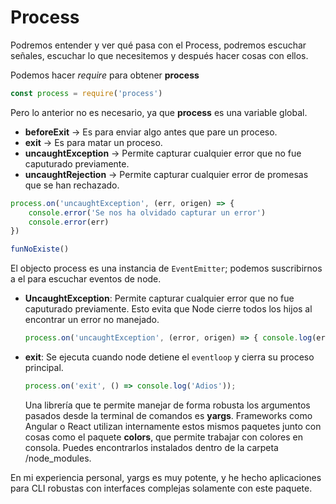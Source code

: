 # Process

Podremos entender y ver qué pasa con el Process, podremos escuchar señales, escuchar lo que necesitemos y después hacer cosas con ellos.

Podemos hacer _require_ para obtener **process**

```jsx
const process = require('process')
```

Pero lo anterior no es necesario, ya que **process** es una variable global.

-   **beforeExit** → Es para enviar algo antes que pare un proceso.
-   **exit** → Es para matar un proceso.
-   **uncaughtException** → Permite capturar cualquier error que no fue caputurado previamente.
-   **uncaughtRejection** → Permite capturar cualquier error de promesas que se han rechazado.

```jsx
process.on('uncaughtException', (err, origen) => {
    console.error('Se nos ha olvidado capturar un error')
    console.error(err)
})

funNoExiste()
```

El objecto process es una instancia de `EventEmitter`; podemos suscribirnos a el para escuchar eventos de node.

-   **UncaughtException**: Permite capturar cualquier error que no fue caputurado previamente. Esto evita que Node cierre todos los hijos al encontrar un error no manejado.
    
    ```js
    process.on('uncaughtException', (error, origen) => { console.log(error, origen); });
    ```
    
-   **exit**: Se ejecuta cuando node detiene el `eventloop` y cierra su proceso principal.
    
    ```js
    process.on('exit', () => console.log('Adios'));
    ```
	 
	 Una librería que te permite manejar de forma robusta los argumentos pasados desde la terminal de comandos es **yargs**. Frameworks como Angular o React utilizan internamente estos mismos paquetes junto con cosas como el paquete **colors**, que permite trabajar con colores en consola. Puedes encontrarlos instalados dentro de la carpeta /node_modules.

En mi experiencia personal, yargs es muy potente, y he hecho aplicaciones para CLI robustas con interfaces complejas solamente con este paquete.